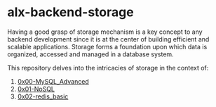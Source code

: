 # alx-backend-storage

Having a good grasp of storage mechanism is a key concept to any backend development since it is at the center of building efficient and scalable applications. Storage forms a foundation upon which data is organized, accessed and managed in a database system. 

This repository delves into the intricacies of storage in the context of:

1. [0x00-MySQL_Advanced](0x00-MySQL_Advanced)
2. [0x01-NoSQL](0x01-NoSQL)
3. [0x02-redis_basic](0x02-redis_basic)


